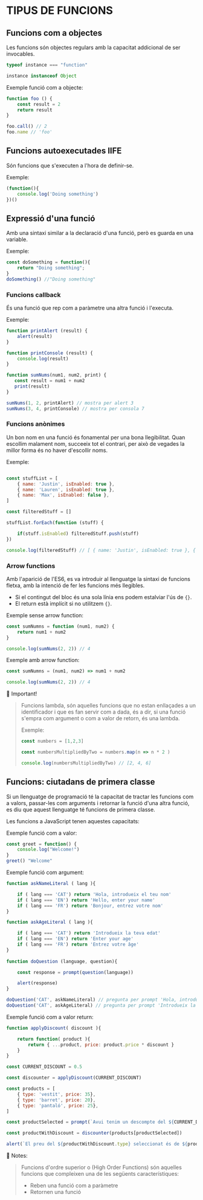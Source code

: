 # TIPUS DE FUNCIONS

## **Funcions com a objectes**

Les funcions són objectes regulars amb la capacitat addicional de ser invocables.

```js
typeof instance === "function"

instance instanceof Object
```

Exemple funció com a objecte:

```js
function foo () {
    const result = 2
    return result
}

foo.call() // 2
foo.name // 'foo'
```

##  **Funcions autoexecutades IIFE**

Són funcions que s'executen a l'hora de definir-se.

Exemple:

```js
(function(){
	console.log('Doing something')
})()
```

##  **Expressió d'una funció**

Amb una sintaxi similar a la declaració d'una funció, però es guarda en una variable.

Exemple:

```js
const doSomething = function(){
	return "Doing something";
}
doSomething() //"Doing something"
```

###  **Funcions callback**

És una funció que rep com a paràmetre una altra funció i l'executa.

Exemple:

```js
function printAlert (result) {
	alert(result)
}

function printConsole (result) {
	console.log(result)
}

function sumNums(num1, num2, print) { 
   const result = num1 + num2
   print(result)
}

sumNums(1, 2, printAlert) // mostra per alert 3
sumNums(3, 4, printConsole) // mostra per consola 7
```

###  **Funcions anònimes**

Un bon nom en una funció és fonamental per una bona llegibilitat. Quan escollim malament nom, succeeix tot el contrari, per això de vegades la millor forma és no haver d'escollir noms.

Exemple:

```js

const stuffList = [
	{ name: 'Justin', isEnabled: true }, 
	{ name: 'Lauren', isEnabled: true }, 
	{ name: 'Max', isEnabled: false },
]

const filteredStuff = []

stuffList.forEach(function (stuff) {

	if(stuff.isEnabled) filteredStuff.push(stuff)
})

console.log(filteredStuff) // [ { name: 'Justin', isEnabled: true }, { name: 'Lauren', isEnabled: true } ]
```

###  **Arrow functions**

Amb l'aparició de l'ES6, es va introduir al llenguatge la sintaxi de funcions fletxa, amb la intenció de fer les funcions més llegibles.

- Si el contingut del bloc és una sola línia ens podem estalviar l'ús de ```{}```.
- El return està implícit si no utilitzem ```{}```.

Exemple sense arrow function:

```js
const sumNumns = function (num1, num2) { 
	return num1 + num2 
}

console.log(sumNums(2, 2)) // 4
```

Exemple amb arrow function:

```js
const sumNumns = (num1, num2) => num1 + num2 

console.log(sumNums(2, 2)) // 4
```

🚨 Important! 

> Funcions lambda, són aquelles funcions que no estan enllaçades a un identificador i que es fan servir com a dada, és a dir, si una funció s'empra com argument o com a valor de retorn, és una lambda.
> 
> Exemple:
>
> ```js
> const numbers = [1,2,3]
> 
> const numbersMultipliedByTwo = numbers.map(n => n * 2 )
> 
> console.log(numbersMultipliedByTwo) // [2, 4, 6]
> ```


## **Funcions: ciutadans de primera classe**

Si un llenguatge de programació té la capacitat de tractar les funcions com a valors, passar-les com arguments i retornar la funció d'una altra funció, es diu que aquest llenguatge té funcions de primera classe.

Les funcions a JavaScript tenen aquestes capacitats:

Exemple funció com a valor: 

```js
const greet = function() {
    console.log("Welcome!")
}
greet() "Welcome"
```

Exemple funció com argument: 

```js
function askNameLiteral ( lang ){

    if ( lang === 'CAT') return 'Hola, introdueix el teu nom'
    if ( lang === 'EN') return 'Hello, enter your name'
    if ( lang === 'FR') return 'Bonjour, entrez votre nom'
}

function askAgeLiteral ( lang ){

    if ( lang === 'CAT') return 'Introdueix la teva edat'
    if ( lang === 'EN') return 'Enter your age'
    if ( lang === 'FR') return 'Entrez votre âge'
}
  
function doQuestion (language, question){

	const response = prompt(question(language))

    alert(response)
}

doQuestion('CAT', askNameLiteral) // pregunta per prompt 'Hola, introdueix el teu nom'
doQuestion('CAT', askAgeLiteral) // pregunta per prompt 'Introdueix la teva edat'
```

Exemple funció com a valor return: 

```js
function applyDiscount( discount ){

    return function( product ){
        return { ...product, price: product.price * discount }
    }
}

const CURRENT_DISCOUNT = 0.5

const discounter = applyDiscount(CURRENT_DISCOUNT)

const products = [
	{ type: 'vestit', price: 35},
	{ type: 'barret', price: 20},
	{ type: 'pantaló', price: 25},
]

const productSelected = prompt(`Avui tenim un descompte del ${CURRENT_DISCOUNT}, selecciona el producte del qual vols saber el preu:`, 'vestit: 0, barret: 1, pantaló: 2')

const productWithDiscount = discounter(products[productSelected])

alert(`El preu del ${productWithDiscount.type} seleccionat és de ${productWithDiscount.price}€`)
```

📝 Notes:

> Funcions d'ordre superior o (High Order Functions) són aquelles funcions que compleixen una de les següents característiques:
>
> - Reben una funció com a paràmetre
> - Retornen una funció


